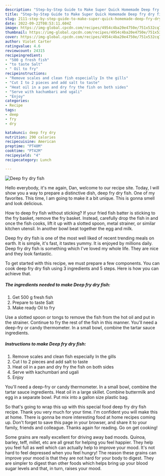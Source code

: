 ```yaml
---
description: "Step-by-Step Guide to Make Super Quick Homemade Deep fry dry fish"
title: "Step-by-Step Guide to Make Super Quick Homemade Deep fry dry fish"
slug: 2111-step-by-step-guide-to-make-super-quick-homemade-deep-fry-dry-fish
date: 2022-09-22T08:53:11.604Z
image: https://img-global.cpcdn.com/recipes/4954c4ba20e4750e/751x532cq70/deep-fry-dry-fish-recipe-main-photo.jpg
thumbnail: https://img-global.cpcdn.com/recipes/4954c4ba20e4750e/751x532cq70/deep-fry-dry-fish-recipe-main-photo.jpg
cover: https://img-global.cpcdn.com/recipes/4954c4ba20e4750e/751x532cq70/deep-fry-dry-fish-recipe-main-photo.jpg
author: Violet Carter
ratingvalue: 4.6
reviewcount: 24315
recipeingredient:
- "500 g fresh fish"
- "to taste Salt"
- " Oil to fry"
recipeinstructions:
- "Remove scales and clean fish especially In the gills"
- "Cut I to 2 pieces and add salt to taste"
- "Heat oil in a pan and dry fry the fish on both sides"
- "Serve with kachumbari and ugali"
- "Enjoy"
categories:
- Recipe
tags:
- deep
- fry
- dry

katakunci: deep fry dry 
nutrition: 290 calories
recipecuisine: American
preptime: "PT40M"
cooktime: "PT42M"
recipeyield: "4"
recipecategory: Lunch

---
```



![Deep fry dry fish](https://img-global.cpcdn.com/recipes/4954c4ba20e4750e/751x532cq70/deep-fry-dry-fish-recipe-main-photo.jpg)

Hello everybody, it's me again, Dan, welcome to our recipe site. Today, I will show you a way to prepare a distinctive dish, deep fry dry fish. One of my favorites. This time, I am going to make it a bit unique. This is gonna smell and look delicious.

How to deep fry fish without sticking? If your fried fish batter is sticking to the fry basket, remove the fry basket. Instead, carefully drop the fish in and once the fish cooks, lift it up with a slotted spoon, metal strainer, or similar kitchen utensil. In another bowl beat together the egg and milk.

Deep fry dry fish is one of the most well liked of recent trending meals on earth. It is simple, it's fast, it tastes yummy. It is enjoyed by millions daily. Deep fry dry fish is something which I've loved my whole life. They are nice and they look fantastic.


To get started with this recipe, we must prepare a few components. You can cook deep fry dry fish using 3 ingredients and 5 steps. Here is how you can achieve that.

<!--inarticleads1-->

##### The ingredients needed to make Deep fry dry fish:

1. Get 500 g fresh fish
1. Prepare to taste Salt
1. Make ready  Oil to fry


Use a slotted spoon or tongs to remove the fish from the hot oil and put in the strainer. Continue to fry the rest of the fish in this manner. You&#39;ll need a deep-fry or candy thermometer. In a small bowl, combine the tartar sauce ingredients. 

<!--inarticleads2-->

##### Instructions to make Deep fry dry fish:

1. Remove scales and clean fish especially In the gills
1. Cut I to 2 pieces and add salt to taste
1. Heat oil in a pan and dry fry the fish on both sides
1. Serve with kachumbari and ugali
1. Enjoy


You&#39;ll need a deep-fry or candy thermometer. In a small bowl, combine the tartar sauce ingredients. Heat oil in a large skillet. Combine buttermilk and egg in a separate bowl. Put mix into a gallon size plastic bag. 

So that's going to wrap this up with this special food deep fry dry fish recipe. Thank you very much for your time. I'm confident you will make this at home. There is gonna be more interesting food at home recipes coming up. Don't forget to save this page in your browser, and share it to your family, friends and colleague. Thanks again for reading. Go on get cooking!

Some grains are really excellent for driving away bad moods. Quinoa, barley, teff, millet, etc are all great for helping you feel happier. They help you feel full as well which can actually help to improve your mood. It's not hard to feel depressed when you feel hungry! The reason these grains can improve your mood is that they are not hard for your body to digest. They are simpler to digest than other foods which helps bring up your blood sugar levels and that, in turn, raises your mood.
